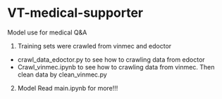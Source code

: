 # VT-medical-supporter
Model use for medical Q&A
1. Training sets were crawled from vinmec and edoctor
- crawl_data_edoctor.py to see how to crawling data from edoctor
- Crawl_vinmec.ipynb to see how to crawling data from vinmec. Then clean data by clean_vinmec.py

2. Model
Read main.ipynb for more!!!
